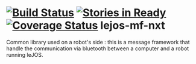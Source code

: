 [![Build Status](https://travis-ci.org/orwell-int/lejos-mf-nxt.svg?branch=master)](https://travis-ci.org/orwell-int/lejos-mf-nxt) [![Stories in Ready](https://badge.waffle.io/orwell-int/lejos-mf-nxt.png?label=ready&title=Ready)](https://waffle.io/orwell-int/lejos-mf-nxt) [![Coverage Status](https://img.shields.io/coveralls/orwell-int/lejos-mf-nxt.svg)](https://coveralls.io/r/orwell-int/lejos-mf-nxt)
lejos-mf-nxt
===============

Common library used on a robot's side : this is a message framework that handle the communication via bluetooth between a computer and a robot running leJOS.
